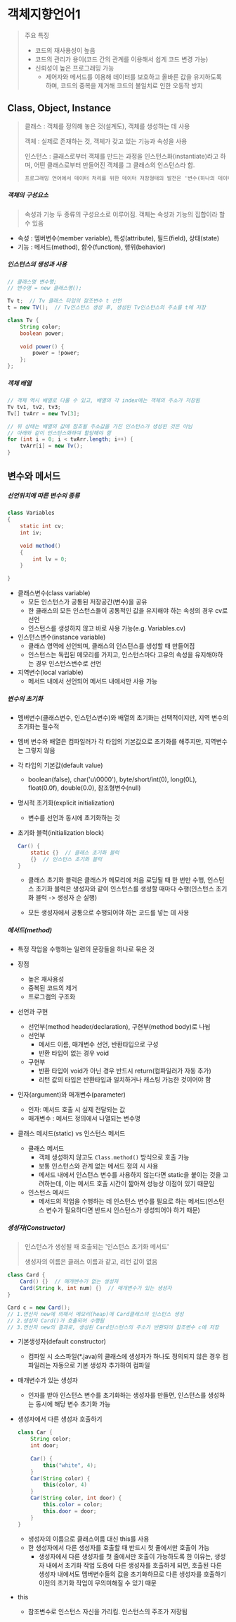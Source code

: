 # 객체지향언어1

> 주요 특징
>
> - 코드의 재사용성이 높음
> - 코드의 관리가 용이(코드 간의 관계를 이용해서 쉽게 코드 변경 가능)
> - 신뢰성이 높은 프로그래밍 가능
>   - 제어자와 메서드를 이용해 데이터를 보호하고 올바른 값을 유지하도록 하며, 코드의 중복을 제거해 코드의 불일치로 인한 오동작 방지



## Class, Object, Instance

> 클래스 : 객체를 정의해 놓은 것(설계도), 객체를 생성하는 데 사용
>
> 객체 : 실제로 존재하는 것, 객체가 갖고 있는 기능과 속성을 사용
>
> 인스턴스 : 클래스로부터 객체를 만드는 과정을 인스턴스화(instantiate)라고 하며, 어떤 클래스로부터 만들어진 객체를 그 클래스의 인스턴스라 함.
>
> ```txt
> 프로그래밍 언어에서 데이터 처리를 위한 데이터 저장형태의 발전은 '변수(하나의 데이터 저장)' -> '배열(같은 종류의 데이터 저장)' -> '구조체(종류와 상관없이 저장)' -> '클래스(구조체+함수)'로 진행되어옴\
> ```



##### 객체의 구성요소

> 속성과 기능 두 종류의 구성요소로 이루어짐. 객체는 속성과 기능의 집합이라 할 수 있음

- 속성 : 멤버변수(member variable), 특성(attribute), 필드(field), 상태(state)
- 기능 : 메서드(method), 함수(function), 행위(behavior)



##### 인스턴스의 생성과 사용

```java
// 클래스명 변수명;
// 변수명 = new 클래스명();

Tv t;  // Tv 클래스 타입의 참조변수 t 선언
t = new TV();  // Tv인스턴스 생성 후, 생성된 Tv인스턴스의 주소를 t에 저장

class Tv {
    String color;
    boolean power;
    
    void power() {
        power = !power;
    };
};
```



##### 객체 배열

```java
// 객체 역시 배열로 다룰 수 있고, 배열의 각 index에는 객체의 주소가 저장됨
Tv tv1, tv2, tv3;
Tv[] tvArr = new Tv[3];

// 위 상태는 배열의 값에 참조될 주소값을 가진 인스턴스가 생성된 것은 아님
// 아래와 같이 인스턴스화하여 할당해야 함
for (int i = 0; i < tvArr.length; i++) {
    tvArr[i] = new Tv();
}
```



## 변수와 메서드

##### 선언위치에 따른 변수의 종류

```java
class Variables
{
    static int cv;
    int iv;
    
    void method()
    {
        int lv = 0;
    }
    
}
```

- 클래스변수(class variable)
  - 모든 인스턴스가 공통된 저장공간(변수)을 공유
  - 한 클래스의 모든 인스턴스들이 공통적인 값을 유지해야 하는 속성의 경우 cv로 선언
  - 인스턴스를 생성하지 않고 바로 사용 가능(e.g. Variables.cv)
- 인스턴스변수(instance variable)
  - 클래스 영역에 선언되며, 클래스의 인스턴스를 생성할 때 만들어짐
  - 인스턴스는 독립된 메모리를 가지고, 인스턴스마다 고유의 속성을 유지해야하는 경우 인스턴스변수로 선언
- 지역변수(local variable)
  - 메서드 내에서 선언되어 메서드 내에서만 사용 가능



##### 변수의 초기화

- 멤버변수(클래스변수, 인스턴스변수)와 배열의 초기화는 선택적이지만, 지역 변수의 초기화는 필수적
- 멤버 변수와 배열은 컴파일러가 각 타입의 기본값으로 초기화를 해주지만, 지역변수는 그렇지 않음
- 각 타입의 기본값(default value)
  - boolean(false), char('u\0000'), byte/short/int(0), long(0L), float(0.0f), double(0.0), 참조형변수(null)

- 명시적 초기화(explicit initialization)

  - 변수를 선언과 동시에 초기화하는 것

- 초기화 블럭(initialization block)

  ```java
  Car() {
      static {}  // 클래스 초기화 블럭
      {}  // 인스턴스 초기화 블럭
  }
  ```

  - 클래스 초기화 블럭은 클래스가 메모리에 처음 로딩될 때 한 번만 수행, 인스턴스 초기화 블럭은 생성자와 같이 인스턴스를 생성할 때마다 수행(인스턴스 초기화 블럭 -> 생성자 순 실행)

  - 모든 생성자에서 공통으로 수행되어야 하는 코드를 넣는 데 사용



##### 메서드(method)

- 특정 작업을 수행하는 일련의 문장들을 하나로 묶은 것

- 장점
  - 높은 재사용성
  - 중복된 코드의 제거
  - 프로그램의 구조화
- 선언과 구현
  - 선언부(method header/declaration), 구현부(method body)로 나뉨
  - 선언부
    - 메서드 이름, 매개변수 선언, 반환타입으로 구성
    - 반환 타입이 없는 경우 void
  - 구현부
    - 반환 타입이 void가 아닌 경우 반드시 return(컴파일러가 자동 추가)
    - 리턴 값의 타입은 반환타입과 일치하거나 캐스팅 가능한 것이어야 함
- 인자(argument)와 매개변수(parameter)
  - 인자: 메서드 호출 시 실제 전달되는 값
  - 매개변수 : 메서드 정의에서 나열되는 변수명

- 클래스 메서드(static) vs 인스턴스 메서드
  - 클래스 메서드
    - 객체 생성하지 않고도 `Class.method()` 방식으로 호출 가능
    - 보통 인스턴스와 관계 없는 메서드 정의 시 사용
    - 메서드 내에서 인스턴스 변수를 사용하지 않는다면 static을 붙이는 것을 고려하는데, 이는 메서드 호출 시간이 짧아져 성능상 이점이 있기 때문임
  - 인스턴스 메서드
    - 메서드의 작업을 수행하는 데 인스턴스 변수를 필요로 하는 메서드(인스턴스 변수가 필요하다면 반드시 인스턴스가 생성되어야 하기 때문)



##### 생성자(Constructor)

> 인스턴스가 생성될 때 호출되는 '인스턴스 초기화 메서드'
>
> 생성자의 이름은 클래스 이름과 같고, 리턴 값이 없음

```java
class Card {
    Card() {}  // 매개변수가 없는 생성자
    Card(String k, int num) {}  // 매개변수가 있는 생성자
}

Card c = new Card();
// 1.연산자 new에 의해서 메모리(heap)에 Card클래스의 인스턴스 생성
// 2.생성자 Card()가 호출되어 수행됨
// 3.연산자 new의 결과로, 생성된 Card인스턴스의 주소가 반환되어 참조변수 c에 저장
```



- 기본생성자(default constructor)

  - 컴파일 시 소스파일(*.java)의 클래스에 생성자가 하나도 정의되지 않은 경우 컴파일러는 자동으로 기본 생성자 추가하여 컴파일

- 매개변수가 있는 생성자

  - 인자를 받아 인스턴스 변수를 초기화하는 생성자를 만들면, 인스턴스를 생성하는 동시에 해당 변수 초기화 가능

- 생성자에서 다른 생성자 호출하기

  ```java
  class Car {
      String color;
      int door;
      
      Car() {
          this("white", 4);
      }
      Car(String color) {
          this(color, 4)
      }
      Car(String color, int door) {
          this.color = color;
          this.door = door;
      }
  }
  ```

  - 생성자의 이름으로 클래스이름 대신 this를 사용
  - 한 생성자에서 다른 생성자를 호출할 때 반드시 첫 줄에서만 호출이 가능
    - 생성자에서 다른 생성자를 첫 줄에서만 호출이 가능하도록 한 이유는, 생성자 내에서 초기화 작업 도중에 다른 생성자를 호출하게 되면, 호출된 다른 생성자 내에서도 멤버변수들의 값을 초기화하므로 다른 생성자를 호출하기 이전의 초기화 작업이 무의미해질 수 있기 때문

- this

  - 참조변수로 인스턴스 자신을 가리킴. 인스턴스의 주조가 저장됨
